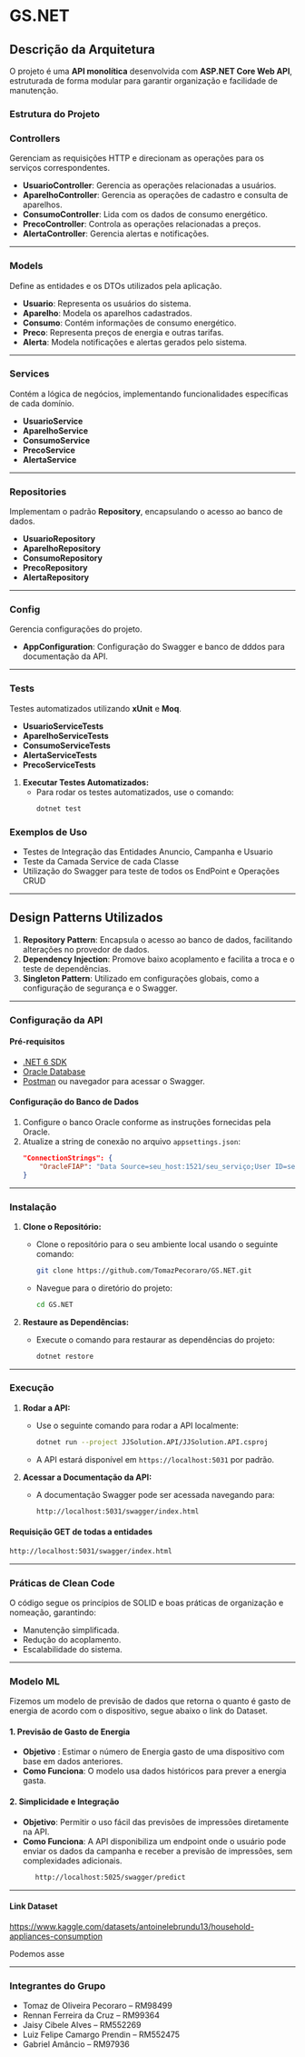 # **GS.NET**

## **Descrição da Arquitetura**
O projeto é uma **API monolítica** desenvolvida com **ASP.NET Core Web API**, estruturada de forma modular para garantir organização e facilidade de manutenção.

### **Estrutura do Projeto**

### **Controllers**
Gerenciam as requisições HTTP e direcionam as operações para os serviços correspondentes.
- **UsuarioController**: Gerencia as operações relacionadas a usuários.
- **AparelhoController**: Gerencia as operações de cadastro e consulta de aparelhos.
- **ConsumoController**: Lida com os dados de consumo energético.
- **PrecoController**: Controla as operações relacionadas a preços.
- **AlertaController**: Gerencia alertas e notificações.

---

### **Models**
Define as entidades e os DTOs utilizados pela aplicação.
- **Usuario**: Representa os usuários do sistema.
- **Aparelho**: Modela os aparelhos cadastrados.
- **Consumo**: Contém informações de consumo energético.
- **Preco**: Representa preços de energia e outras tarifas.
- **Alerta**: Modela notificações e alertas gerados pelo sistema.

---

### **Services**
Contém a lógica de negócios, implementando funcionalidades específicas de cada domínio.
- **UsuarioService**
- **AparelhoService**
- **ConsumoService**
- **PrecoService**
- **AlertaService**

---

### **Repositories**
Implementam o padrão **Repository**, encapsulando o acesso ao banco de dados.
- **UsuarioRepository**
- **AparelhoRepository**
- **ConsumoRepository**
- **PrecoRepository**
- **AlertaRepository**

---

### **Config**
Gerencia configurações do projeto.
- **AppConfiguration**: Configuração do Swagger e banco de dddos para documentação da API.

---

### **Tests**
Testes automatizados utilizando **xUnit** e **Moq**.
- **UsuarioServiceTests**
- **AparelhoServiceTests**
- **ConsumoServiceTests**
- **AlertaServiceTests**
- **PrecoServiceTests**

1. **Executar Testes Automatizados:**
   - Para rodar os testes automatizados, use o comando:
     ```bash
     dotnet test
     ```

### Exemplos de Uso

- Testes de Integração das Entidades Anuncio, Campanha e Usuario
- Teste da Camada Service de cada Classe
- Utilização do Swagger para teste de todos os EndPoint e Operações CRUD

---

## **Design Patterns Utilizados**

1. **Repository Pattern**: Encapsula o acesso ao banco de dados, facilitando alterações no provedor de dados.
2. **Dependency Injection**: Promove baixo acoplamento e facilita a troca e o teste de dependências.
3. **Singleton Pattern**: Utilizado em configurações globais, como a configuração de segurança e o Swagger.

---

### **Configuração da API**

#### **Pré-requisitos**
- [.NET 6 SDK](https://dotnet.microsoft.com/download)
- [Oracle Database](https://www.oracle.com/database/)
- [Postman](https://www.postman.com/downloads/) ou navegador para acessar o Swagger.

#### **Configuração do Banco de Dados**
1. Configure o banco Oracle conforme as instruções fornecidas pela Oracle.
2. Atualize a string de conexão no arquivo `appsettings.json`:
   ```json
   "ConnectionStrings": {
       "OracleFIAP": "Data Source=seu_host:1521/seu_serviço;User ID=seu_usuario;Password=sua_senha;"
   }

---

### Instalação

1. **Clone o Repositório:**
   - Clone o repositório para o seu ambiente local usando o seguinte comando:
     ```bash
     git clone https://github.com/TomazPecoraro/GS.NET.git
     ```
   - Navegue para o diretório do projeto:
     ```bash
     cd GS.NET
     ```

2. **Restaure as Dependências:**
   - Execute o comando para restaurar as dependências do projeto:
     ```bash
     dotnet restore
     ```
---

### Execução

1. **Rodar a API:**
   - Use o seguinte comando para rodar a API localmente:
     ```bash
     dotnet run --project JJSolution.API/JJSolution.API.csproj
     ```
   - A API estará disponível em `https://localhost:5031` por padrão.

2. **Acessar a Documentação da API:**
   - A documentação Swagger pode ser acessada navegando para:
     ```markdown
     http://localhost:5031/swagger/index.html
     ```

#### Requisição GET de todas a entidades

```bash
http://localhost:5031/swagger/index.html
```

---

### **Práticas de Clean Code**
O código segue os princípios de SOLID e boas práticas de organização e nomeação, garantindo:

- Manutenção simplificada.
- Redução do acoplamento.
- Escalabilidade do sistema.

---

### **Modelo ML**

Fizemos um modelo de previsão de dados que retorna o quanto é gasto de energia de acordo com o dispositivo, segue abaixo o link do Dataset.

#### 1. Previsão de Gasto de Energia
- **Objetivo** : Estimar o número de Energia gasto de uma dispositivo com base em dados anteriores.
- **Como Funciona**: O modelo usa dados históricos para prever a energia gasta.

#### 2. Simplicidade e Integração

- **Objetivo**: Permitir o uso fácil das previsões de impressões diretamente na API.
- **Como Funciona**: A API disponibiliza um endpoint onde o usuário pode enviar os dados da campanha e receber a previsão de impressões, sem complexidades adicionais.
  ```markdown
     http://localhost:5025/swagger/predict
     ```

---

#### Link Dataset
https://www.kaggle.com/datasets/antoinelebrundu13/household-appliances-consumption

Podemos asse

---

### **Integrantes do Grupo**

- Tomaz de Oliveira Pecoraro – RM98499
- Rennan Ferreira da Cruz – RM99364
- Jaisy Cibele Alves – RM552269
- Luiz Felipe Camargo Prendin – RM552475
- Gabriel Amâncio – RM97936
